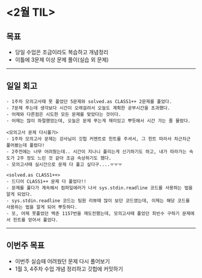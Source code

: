 # <2월 TIL>

## 목표
 - 당일 수업은 조금이라도 복습하고 개념정리
 - 이틀에 3문제 이상 문제 풀이(실습 외 문제)   

---

## 일일 회고
```
- 1주차 모의고사때 못 풀었던 5문제와 solved.as CLASS1++ 2문제를 풀었다.
- 7문제 푸는데 생각보다 시간이 오래걸려서 오늘도 계획한 공부시간을 초과했다.
- 어제와 다른점은 시도한 모든 문제를 맞았다는 것이다. 
- 어제는 많이 좌절했었는데, 오늘은 문제 푸는게 재미있고 뿌듯해서 시간 가는 줄 몰랐다.

<모의고사 문제 다시풀기>
- 1주차 모의고사 문제는 강사님이 깃헙 커멘트로 힌트를 주셔서, 그 힌트 따라서 차근차근 풀어봤는데 풀렸다!
- 2주전에는 너무 어려웠는데.. 시간이 지나니 풀리는게 신기하기도 하고, 내가 따라가는 속도가 2주 정도 느린 것 같아 조금 속상하기도 했다.
- 모의고사때 실시간으로 문제 다 풀고 싶다구....ㅜㅜㅜ

<solved.as CLASS1++>
- 드디어 CLASS1++ 문제 다 풀었다!!
- 문제를 풀다가 계속해서 컴파일에러가 나서 sys.stdin.readline 코드를 사용하는 법을 알게 되었다.
- sys.stdin.readline 코드는 팀원 리뷰때 많이 보던 코드였는데, 이제는 해당 코드를 사용하는 법을 알게 되어 뿌듯하다.
- 또, 어제 못풀었던 백준 1157번을 재도전했는데, 모의고사때 풀었던 최빈수 구하기 문제에서 힌트를 얻어서 풀었다. 
```
---

## 이번주 목표
- 이번주 실습때 어려웠던 문제 다시 풀어보기
- 1월 3, 4주차 수업 개념 정리하고 깃헙에 커밋하기